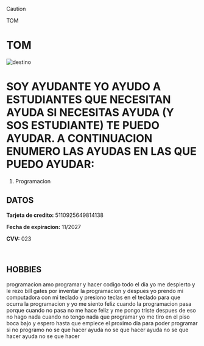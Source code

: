 > [!CAUTION]
> TOM


# TOM

![destino](https://github.com/pdepjm/2024-tp0-presentacion-tfloxolodeiro/assets/37090248/821e4607-fbd3-4808-841d-bd7b4ba9794e)

# SOY AYUDANTE YO AYUDO A ESTUDIANTES QUE NECESITAN AYUDA SI NECESITAS AYUDA (Y SOS ESTUDIANTE) TE PUEDO AYUDAR. A CONTINUACION ENUMERO LAS AYUDAS EN LAS QUE PUEDO AYUDAR:
1. Programacion

## DATOS
**Tarjeta de credito:** 5110925649814138

**Fecha de expiracion:** 11/2027

**CVV:** 023


‎‎
## HOBBIES

programacion amo programar y hacer codigo todo el dia yo me despierto y le rezo bill gates por inventar la programacion y despues yo prendo mi computadora con mi teclado y presiono teclas en el teclado para que ocurra la programacion y yo me siento feliz cuando la programacion pasa porque cuando no pasa no me hace feliz y me pongo triste despues de eso no hago nada cuando no tengo nada que programar yo me tiro en el piso boca bajo y espero hasta que empiece el proximo dia para poder programar si no programo no se que hacer ayuda no se que hacer ayuda no se que hacer ayuda no se que hacer 
